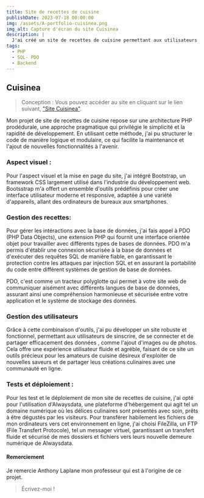 ```yaml
---
title: Site de recettes de cuisine
publishDate: 2023-07-18 00:00:00
img: /assets/A-portfolio-cuisinea.png
img_alt: Capture d'écran du site Cuisinea
description: |
  J'ai créé un site de recettes de cuisine permettant aux utilisateurs de s'inscrire et d'ajouter leurs recettes préférées, afin d'obtenir une expérience interactive et collaborative. Ce site offre une véritable source d'inspiration pour tous les amateurs de cuisine. Ce site s'adapte à toutes tailles d'écran.
tags:
  - PHP
  - SQL- PDO
  - Backend
---
```


## Cuisinea

> Conception :
> Vous pouvez accéder au site en cliquant sur le lien suivant, <a href="https://cuisinea.alwaysdata.net">"Site Cuisinea"</a>.

Mon projet de site de recettes de cuisine repose sur une architecture PHP prodédurale, une approche pragmatique qui privilégie le simplicité et la rapidité de développement. En utilisant cette méthode, j'ai pu structurer le code de manière logique et modulaire, ce qui facilite la maintenance et l'ajout de nouvelles fonctionnalités à l'avenir.

### Aspect visuel :

Pour l'aspect visuel et la mise en page du site, j'ai intégré Bootstrap, un framework CSS largement utilisé dans l'industrie du développement web. Bootsstrap m'a offert un ensemble d'outils prédéfinis pour créer une interface utilisateur moderne et responsive, adaptée à une variété d'appareils, allant des ordinateurs de bureaux aux smartphones.

### Gestion des recettes:

Pour gérer les intéractions avec la base de données, j'ai fais appel à PDO (PHP Data Objects), une extension PHP qui fournit une interface orientée objet pour travailler avec différents types de bases de données. PDO m'a permis d'établir une connexion sécurisée à la base de données et d'exécuter des requêtes SQL de manière fiable, en garantissant le protection contre les attaques par injection SQL et en assurant la portabilité du code entre différent systèmes de gestion de base de données.

PDO, c'est comme un tracteur polyglotte qui permet à votre site web de communiquer aisément avec différents langues de base de données, assurant ainsi une compréhension harmonieuse et sécurisée entre votre application et le système de stockage des données.

### Gestion des utilisateurs

Grâce à cette combinaison d'outils, j'ai pu développer un site robuste et fonctionnel, permettant aux utilisateurs de sinscrire, de se connecter et de partager efficacement des données , comme l'ajout d'images ou de photos. Cela offre une expérience utilisateur fluide et agréble, faisant de ce site un outils précieux pour les amateurs de cuisine désireux d'exploiter de nouvelles saveurs et de partager leus créations culinaires avec une communauté en ligne.

### Tests et déploiement :

Pour les test et le déploiement de mon site de recettes de cuisine, j'ai opté pour l'utilisation d'Alwaysdata, une plateforme d'hébergement qui agit tel un domaine numérique où les délices culinaires sont présentés avec soin, prêts à être dégustés par les visiteurs. Pour transférer habilement les fichiers de mon ordinateurs vers cet environnement en ligne, j'ai choisi FileZilla, un FTP (File Transfert Protocole), tel un messager virtuel, garantissant un transfert fluide et sécurisé de mes dossiers et fichiers vers leurs nouvelle demeure numérique de Alwaysdata.

#### Remerciement

Je remercie Anthony Laplane mon professeur qui est à l'origine de ce projet.

> Écrivez-moi !
